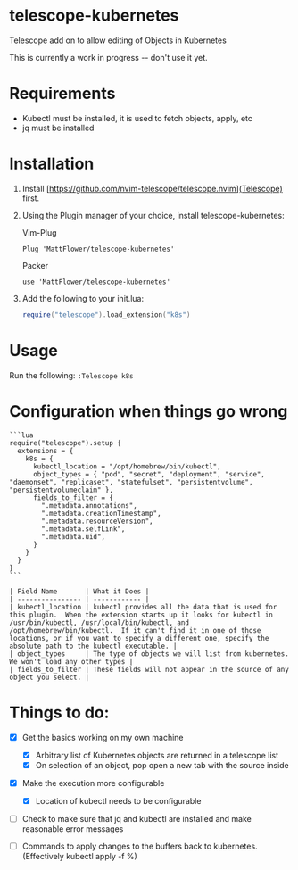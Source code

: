 # telescope-kubernetes
Telescope add on to allow editing of Objects in Kubernetes

This is currently a work in progress -- don't use it yet.

# Requirements
* Kubectl must be installed, it is used to fetch objects, apply, etc
* jq must be installed

# Installation
1. Install [https://github.com/nvim-telescope/telescope.nvim](Telescope) first.
2. Using the Plugin manager of your choice, install telescope-kubernetes:

    Vim-Plug
    ```
    Plug 'MattFlower/telescope-kubernetes'
    ```

    Packer
    ```
    use 'MattFlower/telescope-kubernetes'
    ```
3. Add the following to your init.lua:
    ```lua
    require("telescope").load_extension("k8s") 
    ```
    
# Usage
Run the following:
    ```
    :Telescope k8s
    ```

# Configuration when things go wrong
    ```lua
    require("telescope").setup {
      extensions = {
        k8s = {
          kubectl_location = "/opt/homebrew/bin/kubectl",
          object_types = { "pod", "secret", "deployment", "service", "daemonset", "replicaset", "statefulset", "persistentvolume", "persistentvolumeclaim" },
          fields_to_filter = { 
            ".metadata.annotations",
            ".metadata.creationTimestamp",
            ".metadata.resourceVersion",
            ".metadata.selfLink",
            ".metadata.uid",
          }
        }
      }
    }
    ```

    | Field Name       | What it Does |
    | ---------------- | ------------ |
    | kubectl_location | kubectl provides all the data that is used for this plugin.  When the extension starts up it looks for kubectl in /usr/bin/kubectl, /usr/local/bin/kubectl, and /opt/homebrew/bin/kubectl.  If it can't find it in one of those locations, or if you want to specify a different one, specify the absolute path to the kubectl executable. |
    | object_types     | The type of objects we will list from kubernetes.  We won't load any other types |
    | fields_to_filter | These fields will not appear in the source of any object you select. |


# Things to do:

- [X] Get the basics working on my own machine
  - [X] Arbitrary list of Kubernetes objects are returned in a telescope list
  - [X] On selection of an object, pop open a new tab with the source inside
- [X] Make the execution more configurable
  - [X] Location of kubectl needs to be configurable
- [ ] Check to make sure that jq and kubectl are installed and make reasonable error messages
- [ ] Commands to apply changes to the buffers back to kubernetes.  (Effectively kubectl apply -f %)

